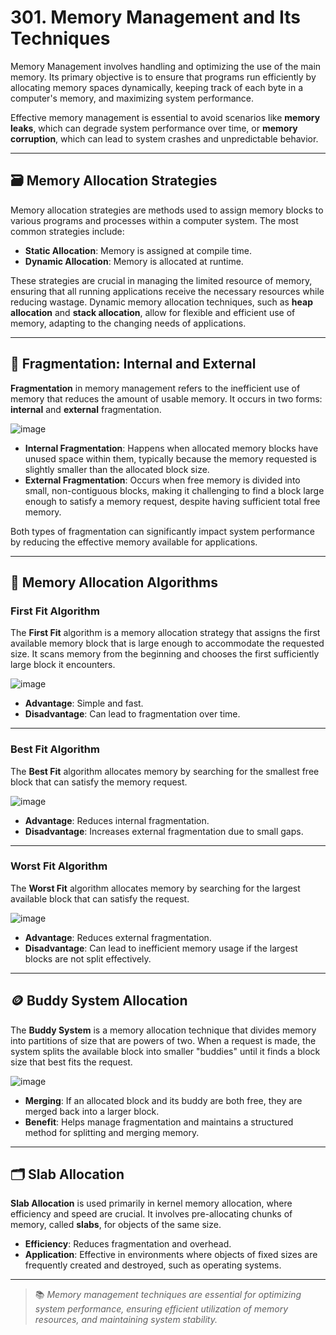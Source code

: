 # 301. Memory Management and Its Techniques

Memory Management involves handling and optimizing the use of the main memory. Its primary objective is to ensure that programs run efficiently by allocating memory spaces dynamically, keeping track of each byte in a computer's memory, and maximizing system performance.

Effective memory management is essential to avoid scenarios like **memory leaks**, which can degrade system performance over time, or **memory corruption**, which can lead to system crashes and unpredictable behavior.

---

## 🗃️ Memory Allocation Strategies

Memory allocation strategies are methods used to assign memory blocks to various programs and processes within a computer system. The most common strategies include:

- **Static Allocation**: Memory is assigned at compile time.
- **Dynamic Allocation**: Memory is allocated at runtime.

These strategies are crucial in managing the limited resource of memory, ensuring that all running applications receive the necessary resources while reducing wastage. Dynamic memory allocation techniques, such as **heap allocation** and **stack allocation**, allow for flexible and efficient use of memory, adapting to the changing needs of applications.

---

## 🧩 Fragmentation: Internal and External

**Fragmentation** in memory management refers to the inefficient use of memory that reduces the amount of usable memory. It occurs in two forms: **internal** and **external** fragmentation.

![image](https://github.com/user-attachments/assets/6d4f862d-9662-4c58-99bd-72546db99ead)

- **Internal Fragmentation**: Happens when allocated memory blocks have unused space within them, typically because the memory requested is slightly smaller than the allocated block size.
- **External Fragmentation**: Occurs when free memory is divided into small, non-contiguous blocks, making it challenging to find a block large enough to satisfy a memory request, despite having sufficient total free memory.

Both types of fragmentation can significantly impact system performance by reducing the effective memory available for applications.

---

## 📝 Memory Allocation Algorithms

### First Fit Algorithm
The **First Fit** algorithm is a memory allocation strategy that assigns the first available memory block that is large enough to accommodate the requested size. It scans memory from the beginning and chooses the first sufficiently large block it encounters. 

![image](https://github.com/user-attachments/assets/52949ad1-8881-410a-90f3-502339b50d14)

- **Advantage**: Simple and fast.
- **Disadvantage**: Can lead to fragmentation over time.

---

### Best Fit Algorithm
The **Best Fit** algorithm allocates memory by searching for the smallest free block that can satisfy the memory request. 

![image](https://github.com/user-attachments/assets/3ba3aa51-db66-487e-807b-1be0ac593332)

- **Advantage**: Reduces internal fragmentation.
- **Disadvantage**: Increases external fragmentation due to small gaps.

---

### Worst Fit Algorithm
The **Worst Fit** algorithm allocates memory by searching for the largest available block that can satisfy the request.

![image](https://github.com/user-attachments/assets/baed3dc3-213a-42a3-a862-f5a921cc07cb)

- **Advantage**: Reduces external fragmentation.
- **Disadvantage**: Can lead to inefficient memory usage if the largest blocks are not split effectively.

---

## 🪙 Buddy System Allocation

The **Buddy System** is a memory allocation technique that divides memory into partitions of size that are powers of two. When a request is made, the system splits the available block into smaller "buddies" until it finds a block size that best fits the request.

![image](https://github.com/user-attachments/assets/393b2f60-daf8-47d6-b877-542a200a9f21)

- **Merging**: If an allocated block and its buddy are both free, they are merged back into a larger block.
- **Benefit**: Helps manage fragmentation and maintains a structured method for splitting and merging memory.

---

## 🗂️ Slab Allocation

**Slab Allocation** is used primarily in kernel memory allocation, where efficiency and speed are crucial. It involves pre-allocating chunks of memory, called **slabs**, for objects of the same size. 

- **Efficiency**: Reduces fragmentation and overhead.
- **Application**: Effective in environments where objects of fixed sizes are frequently created and destroyed, such as operating systems.

---

> 📚 *Memory management techniques are essential for optimizing system performance, ensuring efficient utilization of memory resources, and maintaining system stability.*
